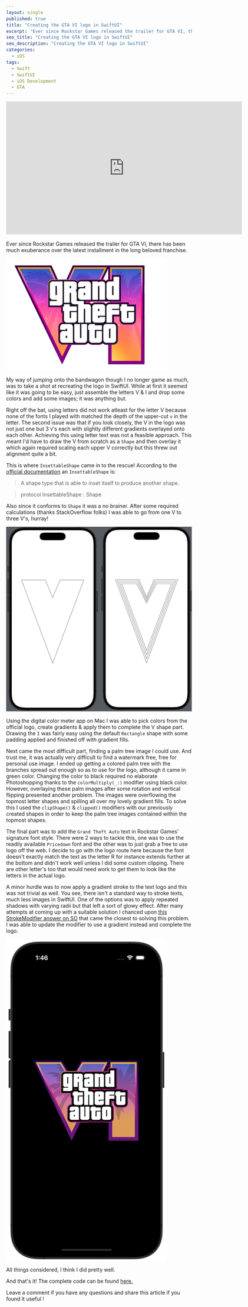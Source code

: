 ```yaml
---
layout: single
published: true
title: "Creating the GTA VI logo in SwiftUI"
excerpt: "Ever since Rockstar Games released the trailer for GTA VI, there has been much exuberance over the latest installment in the long beloved franchise."
seo_title: "Creating the GTA VI logo in SwiftUI"
seo_description: "Creating the GTA VI logo in SwiftUI"
categories:
  - iOS
tags:
  - Swift
  - SwiftUI
  - iOS Development
  - GTA
---
```

<iframe width="640" height="360" src="https://www.youtube-nocookie.com/embed/aS_7coUD93A?controls=0" frameborder="0" allowfullscreen></iframe>


Ever since Rockstar Games released the trailer for GTA VI, there has been much exuberance over the latest installment in the long beloved franchise.

![image](/assets/images/post9/gta6logomini.png)

My way of jumping onto the bandwagon though I no longer game as much, was to take a shot at recreating the logo in SwiftUI. While at first it seemed like it was going to be easy, just assemble the letters V & I and drop some colors and add some images; it was anything but.

Right off the bat, using letters did not work atleast for the letter V because none of the fonts I played with matched the depth of the upper-cut `v` in the letter.
The second issue was that if you look closely, the V in the logo was not just one but 3 `V`'s each with slightly different gradients overlayed onto each other. Achieving this using letter text was not a feasible approach. This meant I'd have to draw the V from scratch as a `Shape` and then overlay it which again required scaling each upper V correctly but this threw out alignment quite a bit.

This is where `InsettableShape` came in to the rescue! According to the [official documentation](https://developer.apple.com/documentation/swiftui/insettableshape) an `InsettableShape` is:

> A shape type that is able to inset itself to produce another shape.

> protocol InsettableShape : Shape

Also since it conforms to `Shape` it was a no brainer.
After some required calculations (thanks StackOverflow folks) I was able to go from one V to three V's, hurray!

![image](/assets/images/post9/insettableshapes.png)

Using the digital color meter app on Mac I was able to pick colors from the official logo, create gradients & apply them to complete the V shape part. Drawing the `I` was fairly easy using the default `Rectangle` shape with some padding applied and finished off with gradient fills.

Next came the most difficult part, finding a palm tree image I could use. And trust me, it was actually very difficult to find a watermark free, free for personal use image. I ended up getting a colored palm tree with the branches spread out enough so as to use for the logo, although it came in green color. Changing the color to black required no elaborate Photoshopping thanks to the `colorMultiply(_:)` modifier using black color.
However, overlaying these palm images after some rotation and vertical flipping presented another problem. The images were overflowing the topmost letter shapes and spilling all over my lovely gradient fills. To solve this I used the `clipShape()` & `clipped()` modifiers with our previously created shapes in order to keep the palm tree images contained within the topmost shapes.

The final part was to add the `Grand Theft Auto` text in Rockstar Games' signature font style. There were 2 ways to tackle this, one was to use the readily available `Pricedown` font and the other was to just grab a free to use logo off the web. I decide to go with the logo route here because the font doesn't exactly match the text as the letter R for instance extends further at the bottom and didn't work well unless I did some custom clipping. There are other letter's too that would need work to get them to look like the letters in the actual logo.

A minor hurdle was to now apply a gradient stroke to the text logo and this was not trivial as well. You see, there isn't a standard way to stroke texts, much less images in SwiftUI. One of the options was to apply repeated shadows with varying radii but that left a sort of glowy effect. After many attempts at coming up with a suitable solution I chanced upon [this StrokeModifier answer on SO](https://stackoverflow.com/a/76054700) that came the closest to solving this problem. I was able to update the modifier to use a gradient instead and complete the logo.

![image](/assets/images/post9/FinalScreenshot.png)

All things considered, I think I did pretty well.

And that's it! The complete code can be found [here.](https://github.com/anupdsouza/ios-gta-logo-drawing)

Leave a comment if you have any questions and share this article if you found it useful  !
